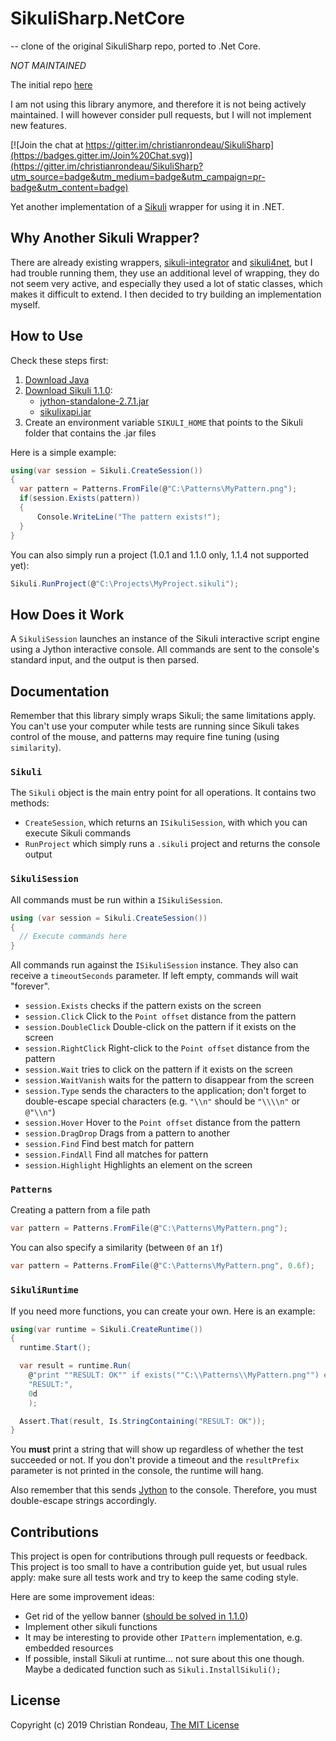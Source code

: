 # SikuliSharp.NetCore

-- clone of the original SikuliSharp repo, ported to .Net Core.

*NOT MAINTAINED*

The initial repo [here](https://github.com/christianrondeau/SikuliSharp)

I am not using this library anymore, and therefore it is not being actively maintained. I will however consider pull requests, but I will not implement new features.

[![Join the chat at https://gitter.im/christianrondeau/SikuliSharp](https://badges.gitter.im/Join%20Chat.svg)](https://gitter.im/christianrondeau/SikuliSharp?utm_source=badge&utm_medium=badge&utm_campaign=pr-badge&utm_content=badge)

Yet another implementation of a [Sikuli](http://www.sikulix.com/) wrapper for using it in .NET.

## Why Another Sikuli Wrapper?

There are already existing wrappers, [sikuli-integrator](https://code.google.com/p/sikuli-integrator/) and [sikuli4net](http://sourceforge.net/projects/sikuli4net/), but I had trouble running them, they use an additional level of wrapping, they do not seem very active, and especially they used a lot of static classes, which makes it difficult to extend. I then decided to try building an implementation myself.

## How to Use

Check these steps first:

1. [Download Java](http://java.com/en/download/)
2. [Download Sikuli 1.1.0](https://raiman.github.io/SikuliX1/downloads.html):
	* [jython-standalone-2.7.1.jar](https://repo1.maven.org/maven2/org/python/jython-standalone/2.7.1/jython-standalone-2.7.1.jar)  
	* [sikulixapi.jar](https://raiman.github.io/SikuliX1/sikulixapi.jar)  
3. Create an environment variable `SIKULI_HOME` that points to the Sikuli folder that contains the .jar files

Here is a simple example:

```c#
using(var session = Sikuli.CreateSession())
{
  var pattern = Patterns.FromFile(@"C:\Patterns\MyPattern.png"); 
  if(session.Exists(pattern))
  {
  	  Console.WriteLine("The pattern exists!");
  }
}
```

You can also simply run a project (1.0.1 and 1.1.0 only, 1.1.4 not supported yet):

```c#
Sikuli.RunProject(@"C:\Projects\MyProject.sikuli");
```

## How Does it Work

A `SikuliSession` launches an instance of the Sikuli interactive script engine using a Jython interactive console. All commands are sent to the console's standard input, and the output is then parsed.

## Documentation

Remember that this library simply wraps Sikuli; the same limitations apply. You can't use your computer while tests are running since Sikuli takes control of the mouse, and patterns may require fine tuning (using `similarity`).

### `Sikuli`

The `Sikuli` object is the main entry point for all operations. It contains two methods:

* `CreateSession`, which returns an `ISikuliSession`, with which you can execute Sikuli commands
* `RunProject` which simply runs a `.sikuli` project and returns the console output

### `SikuliSession`

All commands must be run within a `ISikuliSession`.

```c#
using (var session = Sikuli.CreateSession())
{
  // Execute commands here
}
```

All commands run against the `ISikuliSession` instance. They also can receive a `timeoutSeconds` parameter. If left empty, commands will wait "forever".

* `session.Exists` checks if the pattern exists on the screen
* `session.Click` Click to the `Point offset` distance from the pattern
* `session.DoubleClick` Double-click on the pattern if it exists on the screen
* `session.RightClick` Right-click to the `Point offset` distance from the pattern
* `session.Wait` tries to click on the pattern if it exists on the screen
* `session.WaitVanish` waits for the pattern to disappear from the screen
* `session.Type` sends the characters to the application; don't forget to double-escape special characters (e.g. `"\\n"` should be `"\\\\n"` or `@"\\n"`)
* `session.Hover` Hover to the `Point offset` distance from the pattern
* `session.DragDrop` Drags from a pattern to another
* `session.Find` Find best match for pattern
* `session.FindAll` Find all matches for pattern
* `session.Highlight` Highlights an element on the screen

### `Patterns`

Creating a pattern from a file path

```c#
var pattern = Patterns.FromFile(@"C:\Patterns\MyPattern.png"); 
```

You can also specify a similarity (between `0f` an `1f`)

```c#
var pattern = Patterns.FromFile(@"C:\Patterns\MyPattern.png", 0.6f); 
```

### `SikuliRuntime`

If you need more functions, you can create your own. Here is an example:

```c#
using(var runtime = Sikuli.CreateRuntime())
{
  runtime.Start();

  var result = runtime.Run(
    @"print ""RESULT: OK"" if exists(""C:\\Patterns\\MyPattern.png"") else ""RESULT: FAIL""",
    "RESULT:",
    0d
    );

  Assert.That(result, Is.StringContaining("RESULT: OK"));
}
```

You **must** print a string that will show up regardless of whether the test succeeded or not. If you don't provide a timeout and the `resultPrefix` parameter is not printed in the console, the runtime will hang.

Also remember that this sends [Jython](http://www.jython.org/) to the console. Therefore, you must double-escape strings accordingly.

## Contributions

This project is open for contributions through pull requests or feedback. This project is too small to have a contribution guide yet, but usual rules apply: make sure all tests work and try to keep the same coding style.

Here are some improvement ideas:

* Get rid of the yellow banner ([should be solved in 1.1.0](https://bugs.launchpad.net/sikuli/+bug/1221062))
* Implement other sikuli functions
* It may be interesting to provide other `IPattern` implementation, e.g. embedded resources
* If possible, install Sikuli at runtime... not sure about this one though. Maybe a dedicated function such as `Sikuli.InstallSikuli();`

## License

Copyright (c) 2019 Christian Rondeau, [The MIT License](LICENSE.md)
